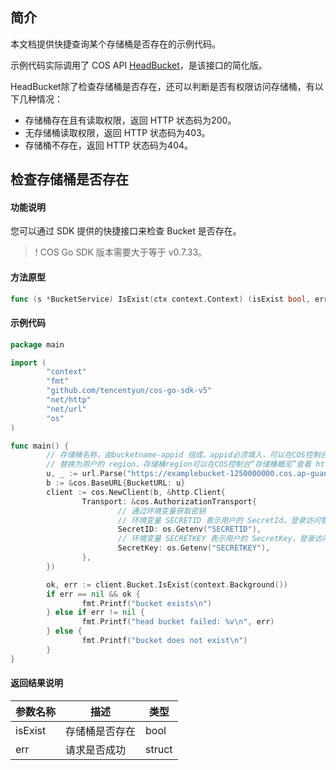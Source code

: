 ## 简介

本文档提供快捷查询某个存储桶是否存在的示例代码。

示例代码实际调用了 COS API [HeadBucket](https://cloud.tencent.com/document/product/436/7735)，是该接口的简化版。

HeadBucket除了检查存储桶是否存在，还可以判断是否有权限访问存储桶，有以下几种情况：

- 存储桶存在且有读取权限，返回 HTTP 状态码为200。
- 无存储桶读取权限，返回 HTTP 状态码为403。
- 存储桶不存在，返回 HTTP 状态码为404。


## 检查存储桶是否存在

#### 功能说明

您可以通过 SDK 提供的快捷接口来检查 Bucket 是否存在。

>! COS Go SDK 版本需要大于等于 v0.7.33。
>

#### 方法原型
```go
func (s *BucketService) IsExist(ctx context.Context) (isExist bool, err error)
```
#### 示例代码

```go
package main

import (
        "context"
        "fmt"
        "github.com/tencentyun/cos-go-sdk-v5"
        "net/http"
        "net/url"
        "os"
)

func main() {
        // 存储桶名称，由bucketname-appid 组成，appid必须填入，可以在COS控制台查看存储桶名称。 https://console.cloud.tencent.com/cos5/bucket
        // 替换为用户的 region，存储桶region可以在COS控制台“存储桶概览”查看 https://console.cloud.tencent.com/ ，关于地域的详情见 https://cloud.tencent.com/document/product/436/6224 。
        u, _ := url.Parse("https://examplebucket-1250000000.cos.ap-guangzhou.myqcloud.com")
        b := &cos.BaseURL{BucketURL: u}
        client := cos.NewClient(b, &http.Client{
                Transport: &cos.AuthorizationTransport{
                        // 通过环境变量获取密钥
                        // 环境变量 SECRETID 表示用户的 SecretId，登录访问管理控制台查看密钥，https://console.cloud.tencent.com/cam/capi
                        SecretID: os.Getenv("SECRETID"),
                        // 环境变量 SECRETKEY 表示用户的 SecretKey，登录访问管理控制台查看密钥，https://console.cloud.tencent.com/cam/capi
                        SecretKey: os.Getenv("SECRETKEY"),
                },
        })

        ok, err := client.Bucket.IsExist(context.Background())
        if err == nil && ok {
                fmt.Printf("bucket exists\n")
        } else if err != nil {
                fmt.Printf("head bucket failed: %v\n", err)
        } else {
                fmt.Printf("bucket does not exist\n")
        }
}
```
#### 返回结果说明
| 参数名称               | 描述                                                         | 类型   |
| ---------------------- | ------------------------------------------------------------ | ------ |
| isExist | 存储桶是否存在                      | bool |
| err |  请求是否成功 | struct |
